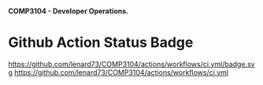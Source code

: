 #### COMP3104 - Developer Operations.


# Github Action Status Badge
<!-- [! [CI]  -->
https://github.com/lenard73/COMP3104/actions/workflows/ci.yml/badge.svg
https://github.com/lenard73/COMP3104/actions/workflows/ci.yml
 